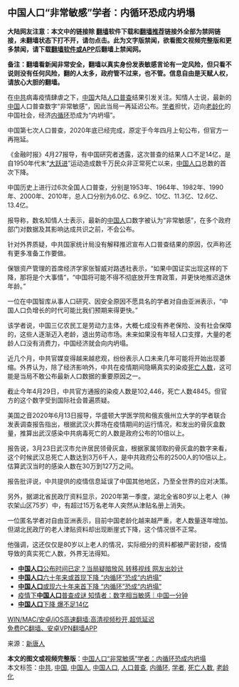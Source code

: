  <h2>中国人口“非常敏感”学者：内循环恐成内坍塌</h2> <p class="notice"><b>大陆网友注意：本文中的链接除 <a href="https://github.com/bannedbook/fanqiang" >翻墙</a>软件下载和<a href="https://github.com/killgcd/justmysocks/blob/master/README.md">翻墙推荐</a>链接外全部为禁网链接，未翻墙状态下打不开，请勿点击。此为文字版禁闻，欲看图文视频完整版和更多禁闻，请下载<a href="https://github.com/bannedbook/fanqiang">翻墙软件或APP</a>后翻墙上禁闻网。</p><p>备注：翻墙看新闻非常安全，翻墙以真实身份发表敏感言论有一定风险，但只看不说则没有任何风险，翻的人太多，政府管不过来，也不管。信息自由是天赋人权，请放心大胆的翻墙。</b></p>  <div class="entry"> <p id="conimg">在<a href="https://www.bannedbook.org/bnews/tag/%e4%b8%ad%e5%85%b1/" class="st_tag internal_tag" rel="tag" title="标签 中共 下的日志">中共</a>病毒疫情肆虐之下，<span class='wp_keywordlink_affiliate'><a href="https://www.bannedbook.org/" title="中国" target="_blank">中国</a></span>大陆<a href="https://www.bannedbook.org/bnews/tag/%E4%BA%BA%E5%8F%A3%E6%99%AE%E6%9F%A5/" class="st_tag internal_tag" rel="tag" title="标签 人口普查 下的日志">人口普查</a>结果引发关注。知情人士说，最新的<a href="https://www.bannedbook.org/bnews/tag/%E4%B8%AD%E5%9B%BD/" class="st_tag internal_tag" rel="tag" title="标签 中国 下的日志">中国</a>人口普查数字“非常敏感”，因此当局一再延迟公布。<a href="https://www.bannedbook.org/bnews/tag/%e5%ad%a6%e8%80%85/" class="st_tag internal_tag" rel="tag" title="标签 学者 下的日志">学者</a>担忧，迈向<a href="https://www.bannedbook.org/bnews/tag/%e8%80%81%e9%be%84%e5%8c%96/" class="st_tag internal_tag" rel="tag" title="标签 老龄化 下的日志">老龄化</a>的中国社会，经济<a href="https://www.bannedbook.org/bnews/tag/%e5%86%85%e5%be%aa%e7%8e%af/" class="st_tag internal_tag" rel="tag" title="标签 内循环 下的日志">内循环</a>恐成为“内坍塌”。</p> <p>中国第七次人口普查，2020年底已经完成，原定于今年四月上旬公布，但官方一再拖延。</p> <p>《金融时报》4月27报导，有中国研究者透露，这次普查的结果人口不足14亿，是自1950年代末“<span class='wp_keywordlink'><a href="https://www.bannedbook.org/forum2/topic242.html" title="大跃进亲历记" target="_blank">大跃进</a></span>”运动造成数千万民众非正常死亡以来，<a href="https://www.bannedbook.org/bnews/tag/%E4%B8%AD%E5%9B%BD%E4%BA%BA%E5%8F%A3/" class="st_tag internal_tag" rel="tag" title="标签 中国人口 下的日志">中国人口</a>总数的首次下降。</p> <p>中国历史上进行过6次全国人口普查，分别是1953年、1964年、1982年、1990年、2000年、2010年，总人口分别为6.0亿、6.9亿、10亿、11.3亿、12.6亿、13.4亿。</p>  <p>报导称，数名知情人士表示，最新的<a href="https://www.bannedbook.org/bnews/tag/%e4%b8%ad%e5%9b%bd%e4%ba%ba/" class="st_tag internal_tag" rel="tag" title="标签 中国人 下的日志">中国人</a>口数字被认为“非常敏感”，在多个政府部门对数据及其影响达成共识之前，不会公布。</p> <p>针对外界质疑，中共国家统计局没有解释推迟宣布人口普查结果的原因，仅声称还有更多准备工作要做。</p> <p>保银资产管理的首席经济学家张智威对路透社表示，“如果中国证实出现这样的下降，那将是个大事情”，“中国将可能不得不彻底放开生育政策，并更快地推迟退休年龄。”</p> <p>一位在中国智库从事人口研究、因安全原因不愿具名的学者对自由亚洲表示，“中国人口负增长的时代可能比我们预期来得更快。”</p>  <p>该学者说，中国三亿农民工是劳动力主体，大概七成没有养老保险、没有社会保障的，这些人逐渐迈入老龄，退出劳动市场。未来如果没有年轻人口支撑，大量的老龄人口没有消费力，中国经济就会向内坍塌。</p> <p>近几个月，中共官媒变得越来越悲观，纷纷表示人口未来几年可能将开始出现萎缩。外界认为，除了经济影响外，中共在疫情期间隐瞒真实的染疫<a href="https://www.bannedbook.org/bnews/tag/%E6%AD%BB%E4%BA%A1%E4%BA%BA%E6%95%B0/" class="st_tag internal_tag" rel="tag" title="标签 死亡人数 下的日志">死亡人数</a>，这可能是当局不敢公布最新人口数据的重要原因之一。</p> <p>截止今年4月29日，中共官方通报的染疫人数是102,446，死亡人数4845。但官方的这个数字受到国际社会普遍质疑。</p> <p>美国之音2020年6月13日报导，华盛顿大学医学院和俄亥俄州立大学的学者联合发表调查报告指出，根据武汉火葬场在疫情期间的运行情况，和发出的骨灰盒数量，推算出武汉感染中共病毒死亡的人数是政府公布的10倍以上。</p>  <p>报告说，3月23日武汉市允许居民领骨灰盒，根据家属领取的骨灰盒的数字来看，这个时候武汉总死亡人数达到3万6千人，是中共政府公布的2500人的10倍以上。估算武汉当时的感染人数在30万到127万之间。</p> <p>报告批评说，中共提供的疫情信息延误了中国其他地区，乃至全世界的应对决策。</p> <p>另外，据湖北省民政厅资料显示，2020年第一季度，湖北全省80岁以上老人（神农架山区75岁）中，有超过15万名老年人突然从津贴名册上消失。</p> <p>一位匿名学者对自由亚洲表示，目前中国老龄化越来越严重，老人数量逐年增加。但湖北民政厅的老人津贴资料却出现断崖式下降，这个情况很不正常。</p>  <p>他强调，这还仅仅是80岁以上老人的情况，实际细分的资料都被严密封锁，疫情导致的真实死亡人数，外界无法得知。</p> <ul class='op-related-articles' title='相关阅读'> <li><a href='https://www.bannedbook.org/bnews/comments/20210429/1536068.html' target='_blank'><b>中国人口</b>公布时间已定？当局疑暗放风 转移视线 网友出妙计</a></li> <li><a href='https://www.bannedbook.org/bnews/comments/20210429/1535899.html' target='_blank'><b>中国人口</b>六十年来或首现下降 “内循环”恐成“内坍塌”</a></li> <li><a href='https://www.bannedbook.org/bnews/headline/20210429/1535879.html' target='_blank'><b>中国人口</b>或现六十年来首下降 “内循环”恐成“内坍塌”</a></li> <li><a href='https://www.bannedbook.org/bnews/taiwannews/20210429/1535730.html' target='_blank'>疫情下<b>中国人口</b>普查成谜 知情者：数字相当敏感｜中国一分钟</a></li> <li><a href='https://www.bannedbook.org/bnews/headline/20210428/1535428.html' target='_blank'><b>中国人口</b>下降 爆不足14亿</a></li> </ul> <p class="texttj"> <a href="https://github.com/bannedbook/fanqiang/wiki/V2ray%E6%9C%BA%E5%9C%BA" target="_blank">WIN/MAC/安卓/iOS高速翻墙:高清视频秒开,超低延迟</a><br/> <a href="https://github.com/bannedbook/fanqiang/wiki/%E7%A6%81%E9%97%BB%E7%BD%91%E5%AE%89%E5%8D%93%E7%BF%BB%E5%A2%99%E6%96%B0%E9%97%BBAPP" target="_blank">免费PC翻墙、安卓VPN翻墙APP</a></p><div id="archive-pix-1" class="banner-ads"> <!-- AuctionX Display platform tag START --> <div id="26318x728x90x621x_ADSLOT1" clicktrack="%%CLICK_URL_ESC%%"></div> <!-- AuctionX Display platform tag END --> </div> <div id="archive-pix-2" class="banner-ads"> <!-- AuctionX Display platform tag START --> <div id="26315x300x250x621x_ADSLOT1" clicktrack="%%CLICK_URL_ESC%%"></div> <!-- AuctionX Display platform tag END --> </div><p> 来源：<span class='wp_keywordlink_affiliate'><a href="https://www.ntdtv.com/" title="新唐人">新唐人</a></span> </p><a name='sharetosocial'></a>        <div><b>本文的图文或视频完整版</b>：<a href='https://www.bannedbook.org/bnews/finance/20210429/1536115.html'>中国人口“非常敏感”学者：内循环恐成内坍塌</a></div>  </div><!--END ENTRY--> <div class="postfooter"> <div>本文标签：<a href="https://www.bannedbook.org/bnews/tag/%e4%b8%ad%e5%85%b1/" rel="tag">中共</a>, <a href="https://www.bannedbook.org/bnews/tag/%E4%B8%AD%E5%9B%BD/" rel="tag">中国</a>, <a href="https://www.bannedbook.org/bnews/tag/%e4%b8%ad%e5%9b%bd%e4%ba%ba/" rel="tag">中国人</a>, <a href="https://www.bannedbook.org/bnews/tag/%E4%B8%AD%E5%9B%BD%E4%BA%BA%E5%8F%A3/" rel="tag">中国人口</a>, <a href="https://www.bannedbook.org/bnews/tag/%E4%BA%BA%E5%8F%A3%E6%99%AE%E6%9F%A5/" rel="tag">人口普查</a>, <a href="https://www.bannedbook.org/bnews/tag/%e5%86%85%e5%be%aa%e7%8e%af/" rel="tag">内循环</a>, <a href="https://www.bannedbook.org/bnews/tag/%e5%ad%a6%e8%80%85/" rel="tag">学者</a>, <a href="https://www.bannedbook.org/bnews/tag/%E6%AD%BB%E4%BA%A1%E4%BA%BA%E6%95%B0/" rel="tag">死亡人数</a>, <a href="https://www.bannedbook.org/bnews/tag/%e8%80%81%e9%be%84%e5%8c%96/" rel="tag">老龄化</a></div>  </div><!--END POSTFOOTER--> 